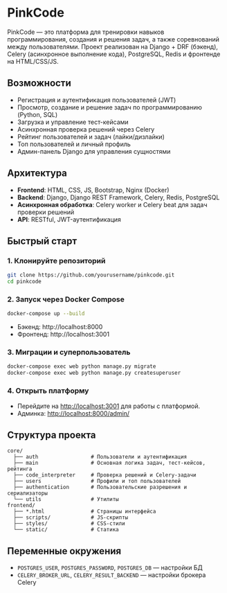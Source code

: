 # PinkCode

PinkCode — это платформа для тренировки навыков программирования, создания и решения задач, а также соревнований между пользователями. Проект реализован на Django + DRF (бэкенд), Celery (асинхронное выполнение кода), PostgreSQL, Redis и фронтенде на HTML/CSS/JS.


## Возможности

- Регистрация и аутентификация пользователей (JWT)
- Просмотр, создание и решение задач по программированию (Python, SQL)
- Загрузка и управление тест-кейсами
- Асинхронная проверка решений через Celery
- Рейтинг пользователей и задач (лайки/дизлайки)
- Топ пользователей и личный профиль
- Админ-панель Django для управления сущностями

## Архитектура

- **Frontend**: HTML, CSS, JS, Bootstrap, Nginx (Docker)
- **Backend**: Django, Django REST Framework, Celery, Redis, PostgreSQL
- **Асинхронная обработка**: Celery worker и Celery beat для задач проверки решений
- **API**: RESTful, JWT-аутентификация

## Быстрый старт

### 1. Клонируйте репозиторий

```sh
git clone https://github.com/yourusername/pinkcode.git
cd pinkcode
```

### 2. Запуск через Docker Compose

```sh
docker-compose up --build
```

- Бэкенд: http://localhost:8000
- Фронтенд: http://localhost:3001

### 3. Миграции и суперпользователь

```sh
docker-compose exec web python manage.py migrate
docker-compose exec web python manage.py createsuperuser
```

### 4. Открыть платформу

- Перейдите на [http://localhost:3001](http://localhost:3001) для работы с платформой.
- Админка: [http://localhost:8000/admin/](http://localhost:8000/admin/)

## Структура проекта

```
core/
  ├── auth                 # Пользователи и аутентификация
  ├── main                 # Основная логика задач, тест-кейсов, рейтинга
  ├── code_interpreter     # Проверка решений и Celery-задачи
  ├── users                # Профили и топ пользователей
  ├── authentication       # Пользовательские разрешения и сериализаторы  
  └── utils                # Утилиты
frontend/
  ├── *.html               # Страницы интерфейса
  ├── scripts/             # JS-скрипты
  ├── styles/              # CSS-стили
  └── static/              # Статика
```

## Переменные окружения

- `POSTGRES_USER`, `POSTGRES_PASSWORD`, `POSTGRES_DB` — настройки БД
- `CELERY_BROKER_URL`, `CELERY_RESULT_BACKEND` — настройки брокера Celery